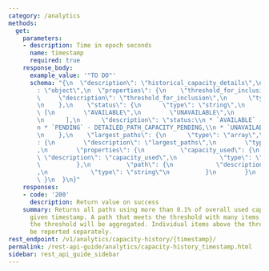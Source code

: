 ```yaml
---
category: /analytics
methods:
  get:
    parameters:
    - description: Time in epoch seconds
      name: timestamp
      required: true
    response_body:
      example_value: '"TO DO"'
      schema: "{\n  \"description\": \"historical_capacity_details\",\n  \"type\"\
        : \"object\",\n  \"properties\": {\n    \"threshold_for_inclusion\": {\n \
        \     \"description\": \"threshold_for_inclusion\",\n      \"type\": \"string\"\
        \n    },\n    \"status\": {\n      \"type\": \"string\",\n      \"enum\":\
        \ [\n        \"AVAILABLE\",\n        \"UNAVAILABLE\",\n        \"PENDING\"\
        \n      ],\n      \"description\": \"status:\\n * `AVAILABLE` - DETAILED_PATH_CAPACITY_AVAILABLE,\\\
        n * `PENDING` - DETAILED_PATH_CAPACITY_PENDING,\\n * `UNAVAILABLE` - DETAILED_PATH_CAPACITY_UNAVAILABLE\"\
        \n    },\n    \"largest_paths\": {\n      \"type\": \"array\",\n      \"items\"\
        : {\n        \"description\": \"largest_paths\",\n        \"type\": \"object\"\
        ,\n        \"properties\": {\n          \"capacity_used\": {\n           \
        \ \"description\": \"capacity_used\",\n            \"type\": \"string\"\n\
        \          },\n          \"path\": {\n            \"description\": \"path\"\
        ,\n            \"type\": \"string\"\n          }\n        }\n      }\n   \
        \ }\n  }\n}"
    responses:
    - code: '200'
      description: Return value on success
    summary: Returns all paths using more than 0.1% of overall used capacity at a
      given timestamp. A path that meets the threshold with many items smaller than
      the threshold will be aggregated. Individual items above the threshold will
      be reported separately.
rest_endpoint: /v1/analytics/capacity-history/{timestamp}/
permalink: /rest-api-guide/analytics/capacity-history_timestamp.html
sidebar: rest_api_guide_sidebar
---
```

